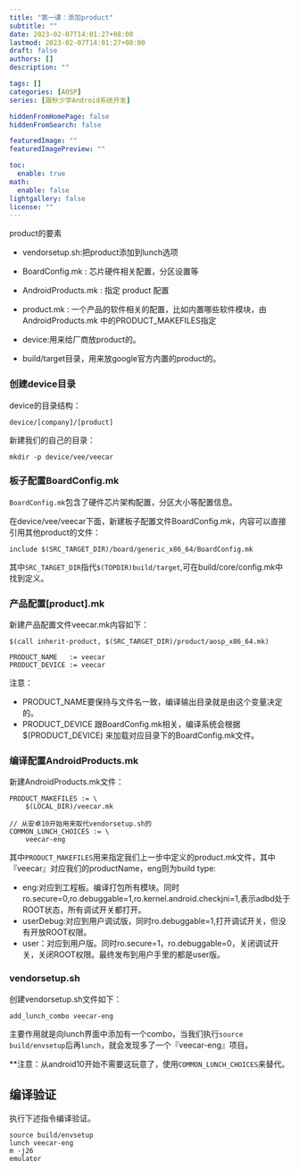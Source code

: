 ```yaml
---
title: "第一课：添加product"
subtitle: ""
date: 2023-02-07T14:01:27+08:00
lastmod: 2023-02-07T14:01:27+08:00
draft: false
authors: []
description: ""

tags: []
categories: [AOSP]
series: [跟秋少学Android系统开发]

hiddenFromHomePage: false
hiddenFromSearch: false

featuredImage: ""
featuredImagePreview: ""

toc:
  enable: true
math:
  enable: false
lightgallery: false
license: ""
---
```


<!--more-->

product的要素

- vendorsetup.sh:把product添加到lunch选项
- BoardConfig.mk : 芯片硬件相关配置，分区设置等
- AndroidProducts.mk : 指定 product 配置
- product.mk : 一个产品的软件相关的配置，比如内置哪些软件模块，由AndroidProducts.mk 中的PRODUCT_MAKEFILES指定

- device:用来给厂商放product的。
- build/target目录，用来放google官方内置的product的。

### 创建device目录

device的目录结构：

```
device/[company]/[product]
```

新建我们的自己的目录：

```
mkdir -p device/vee/veecar
```

### 板子配置BoardConfig.mk

`BoardConfig.mk`包含了硬件芯片架构配置，分区大小等配置信息。

在device/vee/veecar下面，新建板子配置文件BoardConfig.mk，内容可以直接引用其他product的文件：

```
include $(SRC_TARGET_DIR)/board/generic_x86_64/BoardConfig.mk
```

其中`SRC_TARGET_DIR`指代`$(TOPDIR)build/target`,可在build/core/config.mk中找到定义。

### 产品配置[product].mk

新建产品配置文件veecar.mk内容如下：

```
$(call inherit-product, $(SRC_TARGET_DIR)/product/aosp_x86_64.mk)

PRODUCT_NAME   := veecar
PRODUCT_DEVICE := veecar
```

注意：

- PRODUCT_NAME要保持与文件名一致，编译输出目录就是由这个变量决定的。
- PRODUCT_DEVICE 跟BoardConfig.mk相关，编译系统会根据$(PRODUCT_DEVICE) 来加载对应目录下的BoardConfig.mk文件。

### 编译配置AndroidProducts.mk

新建AndroidProducts.mk文件：

```
PRODUCT_MAKEFILES := \
    $(LOCAL_DIR)/veecar.mk

// 从安卓10开始用来取代vendorsetup.sh的
COMMON_LUNCH_CHOICES := \
    veecar-eng
```

其中`PRODUCT_MAKEFILES`用来指定我们上一步中定义的product.mk文件，其中『veecar』对应我们的productName，eng则为build type:

- eng:对应到工程板。编译打包所有模块。同时ro.secure=0,ro.debuggable=1,ro.kernel.android.checkjni=1,表示adbd处于ROOT状态，所有调试开关都打开。
- userDebug:对应到用户调试版，同时ro.debuggable=1,打开调试开关，但没有开放ROOT权限。
- user：对应到用户版。同时ro.secure=1，ro.debuggable=0，关闭调试开关，关闭ROOT权限。最终发布到用户手里的都是user版。

### vendorsetup.sh

创建vendorsetup.sh文件如下：

```
add_lunch_combo veecar-eng
```

主要作用就是向lunch界面中添加有一个combo，当我们执行`source build/envsetup`后再`lunch`，就会发现多了一个『veecar-eng』项目。

**注意：从android10开始不需要这玩意了，使用`COMMON_LUNCH_CHOICES`来替代。

## 编译验证


执行下述指令编译验证。

```
source build/envsetup
lunch veecar-eng
m -j26
emulator
```